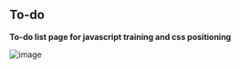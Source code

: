## To-do

**To-do list page for javascript training and css positioning**

![image](https://user-images.githubusercontent.com/112034868/194574961-882e23e3-6b96-454d-90fb-4f7b77c450e0.png)
